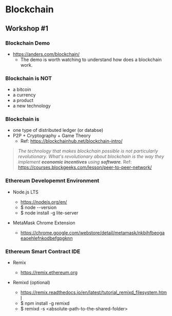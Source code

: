 # Blockchain

## Workshop #1

### Blockchain Demo
* https://anders.com/blockchain/
    * The demo is worth watching to understand how does a blockchain work. 


### Blockchain is NOT
* a bitcoin
* a currency
* a product
* a new technology

### Blockchain is
* one type of distributed ledger (or databse)
* P2P + Cryptography + Game Theory
    * Ref: https://blockchainhub.net/blockchain-intro/

> *The technology that makes blockchain possible is not particularly revolutionary. What's revolutionary about blockchain is the way they implement **economic incentives** using **software**.*
Ref: https://courses.blockgeeks.com/lesson/peer-to-peer-network/

### Ethereum Developemnt Environment

* Node.js LTS
    * https://nodejs.org/en/
    * $ node --version
    * $ node install -g lite-server

* MetaMask Chrome Extension
    * https://chrome.google.com/webstore/detail/metamask/nkbihfbeogaeaoehlefnkodbefgpgknn


### Ethereum Smart Contract IDE

* Remix
    * https://remix.ethereum.org

* Remixd (optional)
    * https://remix.readthedocs.io/en/latest/tutorial_remixd_filesystem.html
    * $ npm install -g remixd
    * $ remixd -s \<absolute-path-to-the-shared-folder\>